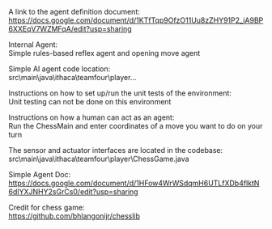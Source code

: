 A link to the agent definition document: https://docs.google.com/document/d/1KTfTqp9OfzO11Uu8zZHY91P2_iA9BP6XXEqV7WZMFqA/edit?usp=sharing

Internal Agent: \
Simple rules-based reflex agent and opening move agent

Simple AI agent code location: \
src\main\java\ithaca\teamfour\player…

Instructions on how to set up/run the unit tests of the environment: <br /> 
Unit testing can not be done on this environment 

Instructions on how a human can act as an agent: \
Run the ChessMain and enter coordinates of a move you want to do on your turn

The sensor and actuator interfaces are located in the codebase: \
src\main\java\ithaca\teamfour\player\ChessGame.java

Simple Agent Doc: https://docs.google.com/document/d/1HFow4WrWSdqmH6UTLfXDb4flktN6dIYXJNHY2sGrCs0/edit?usp=sharing



Credit for chess game:   
https://github.com/bhlangonijr/chesslib

